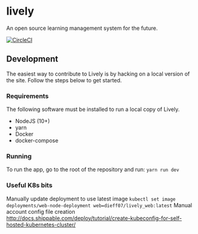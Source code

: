 # lively

An open source learning management system for the future.

[![CircleCI](https://circleci.com/gh/BioMediaLab/lively.svg?style=svg)](https://circleci.com/gh/BioMediaLab/lively)

## Development

The easiest way to contribute to Lively is by hacking on a local version of the site.
Follow the steps below to get started.

### Requirements

The following software must be installed to run a local copy of Lively.

- NodeJS (10+)
- yarn
- Docker
- docker-compose

### Running

To run the app, go to the root of the repository and run:
`yarn run dev`

### Useful K8s bits

Manually update deployment to use latest image
`kubectl set image deployments/web-node-deployment web=dieff07/lively_web:latest`
Manual account config file creation
http://docs.shippable.com/deploy/tutorial/create-kubeconfig-for-self-hosted-kubernetes-cluster/

